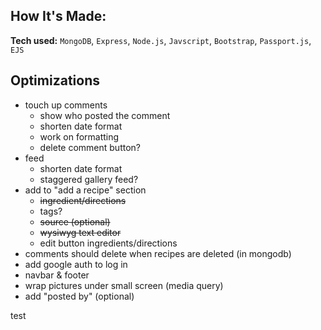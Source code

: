 ## How It's Made:

**Tech used:** `MongoDB`, `Express`, `Node.js`, `Javscript`, `Bootstrap`, `Passport.js`, `EJS`

## Optimizations

- touch up comments
  - show who posted the comment
  - shorten date format
  - work on formatting
  - delete comment button?
- feed
  - shorten date format
  - staggered gallery feed?
- add to "add a recipe" section
	- ~~ingredient/directions~~
	- tags?
	- ~~source (optional)~~
	- ~~wysiwyg text editor~~
  - edit button ingredients/directions
- comments should delete when recipes are deleted (in mongodb)
- add google auth to log in
- navbar & footer
- wrap pictures under small screen (media query)
- add "posted by" (optional)

test
